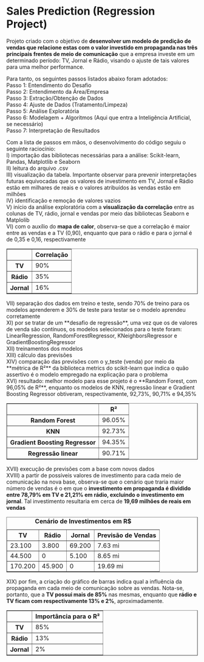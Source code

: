 # Sales Prediction (Regression Project)

Projeto criado com o objetivo de **desenvolver um modelo de predição de vendas que relacione estas com o valor investido em propaganda nas três principais frentes de meio de comunicação** que a empresa investe em um determinado período: TV, Jornal e Rádio, visando o ajuste de tais valores para uma melhor performance. <br/>

Para tanto, os seguintes passos listados abaixo foram adotados:
<br/>
Passo 1: Entendimento do Desafio<br/>
Passo 2: Entendimento da Área/Empresa<br/>
Passo 3: Extração/Obtenção de Dados<br/>
Passo 4: Ajuste de Dados (Tratamento/Limpeza)<br/>
Passo 5: Análise Exploratória<br/>
Passo 6: Modelagem + Algoritmos (Aqui que entra a Inteligência Artificial, se necessário)<br/>
Passo 7: Interpretação de Resultados<br/>

Com a lista de passos em mãos, o desenvolvimento do código seguiu o seguinte raciocínio:<br/>
I) importação das bibliotecas necessárias para a análise: Scikit-learn, Pandas, Matplotlib e Seaborn<br/>
II) leitura do arquivo .csv<br/>
III) visualização da tabela. Importante observar para prevenir interpretações futuras equivocadas que os valores de investimento em TV, Jornal e Rádio estão em milhares de reais e o valores atribuídos às vendas estão em milhões<br/>
IV) identificação e remoção de valores vazios<br/>
V) início da análise exploratória com a **visualização da correlação** entre as colunas de TV, rádio, jornal e vendas por meio das bibliotecas Seaborn e Matplolib<br/>
VI) com o auxílio do **mapa de calor**, observa-se que a correlação é maior entre as vendas e a TV (0,90), enquanto que para o rádio e para o jornal é de 0,35 e 0,16, respectivamente<br/>

<table border="1">
    <tr>
        <th>&nbsp;</th>
        <th>Correlação</th>
    </tr>
    <tr>
        <th>TV</th>
        <td>90%</td>
    </tr>
    <tr>
         <th>Rádio</th>
        <td>35%</td>
    </tr>
    <tr>
        <th>Jornal</th>
        <td>16%</td>
</table>
VII) separação dos dados em treino e teste, sendo 70% de treino para os modelos aprenderem e 30% de teste para testar se o modelo aprendeu corretamente<br/>
XI) por se tratar de um **desafio de regressão**, uma vez que os de valores de venda são contínuos, os modelos selecionados para o teste foram:  LinearRegression, RandomForestRegressor, KNeighborsRegressor e GradientBoostingRegressor<br/>
XII) treinamentos dos modelos<br/>
XIII) cálculo das previsões<br/>
XIV) comparação das previsões com o y_teste (venda) por meio da **métrica de R²** da biblioteca metrics do scikit-learn que indica o quão assertivo é o modelo empregado na explicação para o problema <br/>
XVI) resultado: melhor modelo para esse projeto é o **Random Forest, com 96,05% de R²**, enquanto os modelos de KNN, regressão linear e Gradient Boosting Regressor obtiveram, respectivamente, 92,73%, 90,71% e 94,35% <br/>

<table border="1">
    <tr>
        <th>&nbsp;</th>
        <th>R²</th>
    </tr>
    <tr>
        <th>Random Forest</th>
        <td>96.05%</td>
    </tr>
    <tr>
         <th>KNN</th>
        <td>92.73%</td>
    </tr>
     <tr>
         <th>Gradient Boosting Regressor</th>
        <td>94.35%</td>
    </tr>
    <tr>
        <th>Regressão linear</th>
        <td>90.71%</td>
</table>

XVII) execução de previsões com a base com novos dados<br/>
XVIII) a partir de possíveis valores de investimento para cada meio de comunicação na nova base, observa-se que o cenário que traria maior número de vendas é o em que o **investimento em propaganda é dividido entre 78,79% em TV e 21,21% em rádio, excluindo o investimento em jornal**. Tal investimento resultaria em cerca de **19,69 milhões de reais em vendas** <br/>

<table border="1">
    <caption><b>Cenário de Investimentos em R$</b></caption>
    <tr>
        <th>TV</th>
        <th>Rádio</th>
        <th>Jornal</th>
        <th>Previsão de Vendas</th>
    </tr>
    <tr>
        <td>23.100</td>
        <td>3.800</td>
        <td>69.200</td>
        <td>7.63 mi</td>
    </tr>
    <tr>
        <td>44.500</td>
        <td>0</td>
        <td>5.100</td>
        <td>8.65 mi</td>
    </tr>
  <tr>
        <td>170.200</td>
        <td>45.900</td>
        <td>0</td>
        <td>19.69 mi</td>
    </tr>
</table>

XIX) por fim, a criação do gráfico de barras indica qual a influência da propaganda em cada meio de comunicação sobre as vendas. Nota-se, portanto, que a **TV possui mais de 85%** nas mesmas, enquanto que **rádio e TV ficam com respectivamente 13% e 2%**, aproximadamente. <br/>
 <table border="1">
    <tr>
        <th>&nbsp;</th>
        <th>Importância para o R²</th>
    </tr>
    <tr>
        <th>TV</th>
        <td>85%</td>
    </tr>
    <tr>
         <th>Rádio</th>
        <td>13%</td>
    </tr>
    <tr>
        <th>Jornal</th>
        <td>2%</td>
</table>
